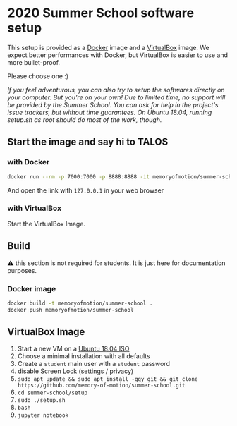 # 2020 Summer School software setup

This setup is provided as a [Docker](https://www.docker.com/) image and a [VirtualBox](https://www.virtualbox.org/)
image. We expect better performances with Docker, but VirtualBox is easier to use and more bullet-proof.

Please choose one :)

*If you feel adventurous, you can also try to setup the softwares directly on your computer. But you're on your own! Due
to limited time, no support will be provided by the Summer School. You can ask for help in the project's issue trackers,
but without time guarantees. On Ubuntu 18.04, running setup.sh as root should do most of the work, though.*

## Start the image and say hi to TALOS

### with Docker

```bash
docker run --rm -p 7000:7000 -p 8888:8888 -it memoryofmotion/summer-school
```

And open the link with `127.0.0.1` in your web browser

### with VirtualBox

Start the VirtualBox Image.

## Build

:warning: this section is not required for students. It is just here for documentation purposes.

### Docker image

```bash
docker build -t memoryofmotion/summer-school .
docker push memoryofmotion/summer-school
```

## VirtualBox Image

1. Start a new VM on a [Ubuntu 18.04 ISO](https://releases.ubuntu.com/18.04/ubuntu-18.04.4-desktop-amd64.iso)
2. Choose a minimal installation with all defaults
3. Create a `student` main user with a `student` password
4. disable Screen Lock (settings / privacy)
5. `sudo apt update && sudo apt install -qqy git && git clone https://github.com/memory-of-motion/summer-school.git`
6. `cd summer-school/setup`
7. `sudo ./setup.sh`
8. `bash`
9. `jupyter notebook`
